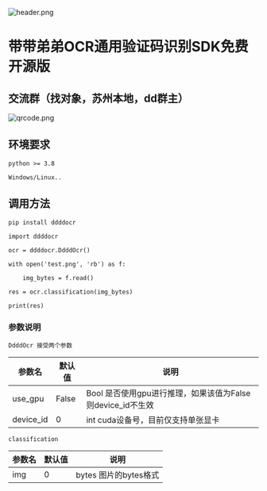 ![header.png](https://z3.ax1x.com/2021/07/02/R6Ih28.jpg)

# 带带弟弟OCR通用验证码识别SDK免费开源版

## 交流群（找对象，苏州本地，dd群主）


![qrcode.png](https://z3.ax1x.com/2021/11/24/oCjsmV.png)

## 环境要求

`python >= 3.8`

`Windows/Linux..`

## 调用方法

`pip install ddddocr`

```
import ddddocr

ocr = ddddocr.DdddOcr()

with open('test.png', 'rb') as f:

    img_bytes = f.read()

res = ocr.classification(img_bytes)

print(res)
```

### 参数说明

`DdddOcr 接受两个参数`

|  参数名   | 默认值  | 说明  |
|  ----  | ----  | ----  |
| use_gpu  | False | Bool    是否使用gpu进行推理，如果该值为False则device_id不生效 |
| device_id  | 0 | int cuda设备号，目前仅支持单张显卡 |

`classification`

|  参数名   | 默认值  | 说明  |
|  ----  | ----  | ----  |
| img  | 0 | bytes 图片的bytes格式 |
